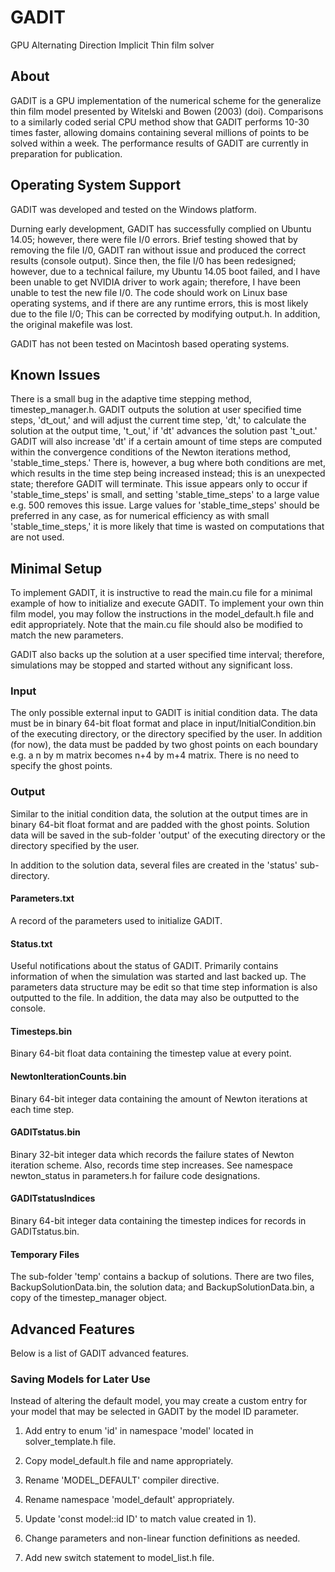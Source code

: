 # GADIT
GPU Alternating Direction Implicit Thin film solver

## About
GADIT is a GPU implementation of the numerical scheme for the generalize thin film model presented by Witelski and Bowen (2003) (doi).  Comparisons to a similarly coded serial CPU method show that GADIT performs 10-30 times faster, allowing domains containing several millions of points to be solved within a week. The performance results of GADIT are currently in preparation for publication.

## Operating System Support
GADIT was developed and tested on the Windows platform.

Durning early development, GADIT has successfully complied on Ubuntu 14.05; however, there were file I/0 errors. Brief testing showed that by removing the file I/0,  GADIT  ran without issue and produced the correct results (console output).  Since then, the file I/0 has been redesigned; however, due to a technical failure, my Ubuntu 14.05 boot failed, and I have been unable to get NVIDIA driver to work again; therefore, I have been unable to test the new file I/0. The code should work on Linux base operating systems, and if there are any runtime errors, this is most likely due to the file I/0; This can be corrected by modifying output.h. In addition, the original makefile was lost.

GADIT has not been tested on Macintosh based operating systems.

## Known Issues

There is a small bug in the adaptive time stepping method, timestep_manager.h.  GADIT outputs the solution at user specified time steps, 'dt_out,' and will adjust the current time step, 'dt,'  to
calculate the solution at the output time, 't_out,' if 'dt' advances the solution past 't_out.'  GADIT will also increase 'dt' if a certain amount of
time steps are computed within the convergence conditions of the Newton iterations method, 'stable_time_steps.'  There is, however, a bug where both conditions are met, which results in the time step being increased instead; this is an unexpected state; therefore GADIT will terminate.  This issue appears only to occur if 'stable_time_steps' is small, and setting 'stable_time_steps' to a large value e.g. 500 removes this issue. Large values for 'stable_time_steps' should be preferred in any case, as for numerical efficiency as with small 'stable_time_steps,' it is more likely that time is wasted on computations that are not used. 
 
## Minimal Setup

To implement GADIT, it is instructive to read the main.cu file for a minimal example of how to initialize and execute GADIT. To implement your own thin film model, you may follow the instructions in the model_default.h file and edit appropriately.  Note that the main.cu file should also be modified to match the new parameters.

GADIT also backs up the solution at a user specified time interval; therefore,  simulations may be stopped and started without any significant loss.

### Input 
The only possible external input to GADIT is initial condition data. The data must be in binary 64-bit float format and place in input/InitialCondition.bin
of the executing directory, or the directory specified by the user. In addition (for now), the data must be padded by two ghost points on  each boundary e.g.  a n by m matrix becomes n+4 by m+4 matrix. There is no need to specify the ghost points.

### Output

Similar to the initial condition data,  the solution at the output times are in binary 64-bit float format and are padded with the ghost points. Solution data will be saved in the sub-folder 'output' of the executing directory or the directory specified by the user. 

In addition to the solution data, several files are created in the 'status' sub-directory.

#### Parameters.txt
A record of the parameters used to initialize GADIT.

#### Status.txt
Useful notifications about the status of GADIT. Primarily contains information of when the simulation was started and last backed up. 
The parameters data structure may be edit so that time step information is also outputted to the file. In addition, the data may also be outputted to the console.

#### Timesteps.bin
Binary 64-bit float data containing the timestep value at every point. 

#### NewtonIterationCounts.bin
Binary  64-bit integer data containing the amount of Newton iterations at each time step. 

#### GADITstatus.bin
Binary 32-bit integer data which records the failure states of Newton iteration scheme.  Also, records time step increases. See namespace newton_status in parameters.h for failure code designations.

#### GADITstatusIndices
Binary 64-bit integer data containing the timestep indices for records in GADITstatus.bin.

#### Temporary Files 
The sub-folder 'temp' contains a backup of solutions. There are two files, BackupSolutionData.bin, the solution data; and BackupSolutionData.bin, a copy of the timestep_manager object.



## Advanced Features

Below is a list of GADIT advanced features.

### Saving Models for Later Use
Instead of altering the default model, you may create a custom entry for your model that may be selected in GADIT by the model ID parameter. 

1) Add entry to enum 'id' in namespace 'model' located in solver_template.h file.

2) Copy model_default.h file and name appropriately. 

3) Rename 'MODEL_DEFAULT' compiler directive.

4) Rename namespace 'model_default' appropriately.

5) Update 'const model::id ID' to match value created in 1).

6) Change parameters and non-linear function definitions as needed.

7)  Add new switch statement to model_list.h file.
